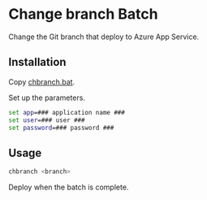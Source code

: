 # Change branch Batch

Change the Git branch that deploy to Azure App Service.

## Installation

Copy [chbranch.bat](./chbranch.bat).

Set up the parameters.

```bat
set app=### application name ###
set user=### user ###
set password=### password ###
```

## Usage

```sh
chbranch <branch>
```

Deploy when the batch is complete.
